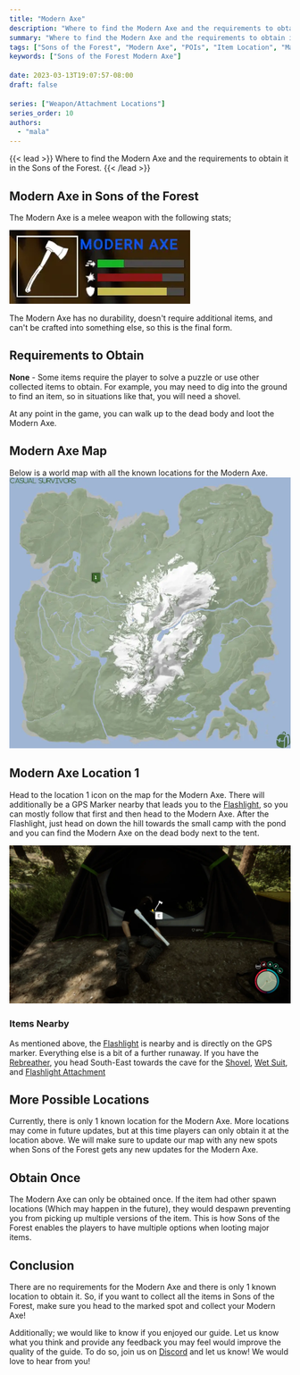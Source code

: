 ```yaml
---
title: "Modern Axe"
description: "Where to find the Modern Axe and the requirements to obtain it in the Sons of the Forest."
summary: "Where to find the Modern Axe and the requirements to obtain it. Click here to learn more about it!"
tags: ["Sons of the Forest", "Modern Axe", "POIs", "Item Location", "Map"]
keywords: ["Sons of the Forest Modern Axe"]

date: 2023-03-13T19:07:57-08:00
draft: false

series: ["Weapon/Attachment Locations"]
series_order: 10
authors:
  - "mala"
---
```


{{< lead >}}
Where to find the Modern Axe and the requirements to obtain it in the Sons of the Forest.
{{< /lead >}}

## Modern Axe in Sons of the Forest
The Modern Axe is a melee weapon with the following stats;

![Modern Axe](img/modernaxe.webp)

The Modern Axe has no durability, doesn't require additional items, and can't be crafted into something else, so this is the final form.

## Requirements to Obtain
**None** - Some items require the player to solve a puzzle or use other collected items to obtain. For example, you may need to dig into the ground to find an item, so in situations like that, you will need a shovel. 

At any point in the game, you can walk up to the dead body and loot the Modern Axe.

## Modern Axe Map
Below is a world map with all the known locations for the Modern Axe.
![Sons of the Forest Modern Axe Location](img/map.webp)

## Modern Axe Location 1
Head to the location 1 icon on the map for the Modern Axe. There will additionally be a GPS Marker nearby that leads you to the [Flashlight](/sons-of-the-forest/guides/flaslight/), so you can mostly follow that first and then head to the Modern Axe. After the Flashlight, just head on down the hill towards the small camp with the pond and you can find the Modern Axe on the dead body next to the tent.

![Sons of the Forest Modern Axe on Body](featured.webp)

### Items Nearby
As mentioned above, the [Flashlight](/sons-of-the-forest/guides/flaslight/) is nearby and is directly on the GPS marker. Everything else is a bit of a further runaway. If you have the [Rebreather](/sons-of-the-forest/guides/flashlight/), you head South-East towards the cave for the [Shovel](/sons-of-the-forest/guides/shovel/), [Wet Suit](/sons-of-the-forest/guides/wet-suit/), and [Flashlight Attachment](/sons-of-the-forest/guides/flashlight-attachment/)

## More Possible Locations
Currently, there is only 1 known location for the Modern Axe. More locations may come in future updates, but at this time players can only obtain it at the location above.
We will make sure to update our map with any new spots when Sons of the Forest gets any new updates for the Modern Axe.

## Obtain Once
The Modern Axe can only be obtained once. If the item had other spawn locations (Which may happen in the future), they would despawn preventing you from picking up multiple versions of the item. This is how Sons of the Forest enables the players to have multiple options when looting major items. 

## Conclusion
There are no requirements for the Modern Axe and there is only 1 known location to obtain it. So, if you want to collect all the items in Sons of the Forest, make sure you head to the marked spot and collect your Modern Axe!

Additionally; we would like to know if you enjoyed our guide. Let us know what you think and provide any feedback you may feel would improve the quality of the guide. To do so, join us on [Discord](https://discord.gg/ZXp93XsKnN) and let us know! We would love to hear from you! 